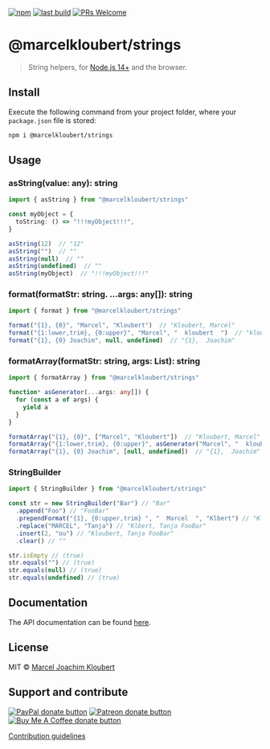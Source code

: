 [![npm](https://img.shields.io/npm/v/@marcelkloubert/strings.svg)](https://www.npmjs.com/package/@marcelkloubert/strings)
[![last build](https://img.shields.io/github/workflow/status/mkloubert/js-strings/Publish)](https://github.com/mkloubert/js-strings/actions?query=workflow%3APublish)
[![PRs Welcome](https://img.shields.io/badge/PRs-welcome-brightgreen.svg?style=flat-square)](https://github.com/mkloubert/js-strings/pulls)

# @marcelkloubert/strings

> String helpers, for [Node.js 14+](https://nodejs.org/en/blog/release/v14.0.0/) and the browser.

## Install

Execute the following command from your project folder, where your `package.json` file is stored:

```bash
npm i @marcelkloubert/strings
```

## Usage

### asString(value: any): string

```typescript
import { asString } from "@marcelkloubert/strings"

const myObject = {
  toString: () => "!!!myObject!!!",
}

asString(12)  // "12"
asString("")  // ""
asString(null)  // ""
asString(undefined)  // ""
asString(myObject)  // "!!!myObject!!!"
```

### format(formatStr: string. ...args: any[]): string

```typescript
import { format } from "@marcelkloubert/strings"

format("{1}, {0}", "Marcel", "Kloubert")  // "Kloubert, Marcel"
format("{1:lower,trim}, {0:upper}", "Marcel", "  kloubert  ")  // "kloubert, MARCEL"
format("{1}, {0} Joachim", null, undefined)  // "{1},  Joachim"
```

### formatArray(formatStr: string, args: List): string

```typescript
import { formatArray } from "@marcelkloubert/strings"

function* asGenerator(...args: any[]) {
  for (const a of args) {
    yield a
  }
}

formatArray("{1}, {0}", ["Marcel", "Kloubert"])  // "Kloubert, Marcel"
formatArray("{1:lower,trim}, {0:upper}", asGenerator("Marcel", "  kloubert  "))  // "kloubert, MARCEL"
formatArray("{1}, {0} Joachim", [null, undefined])  // "{1},  Joachim"
```

### StringBuilder

```typescript
import { StringBuilder } from "@marcelkloubert/strings"

const str = new StringBuilder("Bar") // "Bar"
  .append("Foo") // "FooBar"
  .prependFormat("{1}, {0:upper,trim} ", "  Marcel  ", "Klbert") // "Klbert, MARCEL FooBar"
  .replace("MARCEL", "Tanja") // "Klbert, Tanja FooBar"
  .insert(2, "ou") // "Kloubert, Tanja FooBar"
  .clear() // ""

str.isEmpty // (true)
str.equals("") // (true)
str.equals(null) // (true)
str.equals(undefined) // (true)
```

## Documentation

The API documentation can be found [here](https://mkloubert.github.io/js-strings/).


## License

MIT © [Marcel Joachim Kloubert](https://github.com/mkloubert)

## Support and contribute

<span class="badge-paypal"><a href="https://paypal.me/MarcelKloubert" title="Donate to this project using PayPal"><img src="https://img.shields.io/badge/paypal-donate-yellow.svg" alt="PayPal donate button" /></a></span>
<span class="badge-patreon"><a href="https://patreon.com/mkloubert" title="Donate to this project using Patreon"><img src="https://img.shields.io/badge/patreon-donate-yellow.svg" alt="Patreon donate button" /></a></span>
<span class="badge-buymeacoffee"><a href="https://buymeacoffee.com/mkloubert" title="Donate to this project using Buy Me A Coffee"><img src="https://img.shields.io/badge/buy%20me%20a%20coffee-donate-yellow.svg" alt="Buy Me A Coffee donate button" /></a></span>

[Contribution guidelines](./CONTRIBUTE.md)
